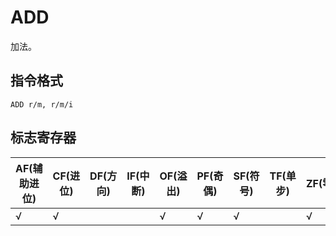 # ADD
加法。

## 指令格式
```
ADD r/m, r/m/i
```

## 标志寄存器
| AF(辅助进位) | CF(进位) | DF(方向) | IF(中断) | OF(溢出) | PF(奇偶) | SF(符号) | TF(单步) | ZF(零) |
|---|---|---|---|---|---|---|---|---|
| √ | √ |  |  | √ | √ | √ |  | √ |